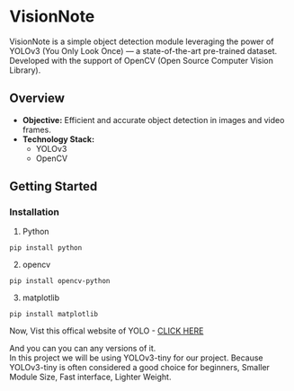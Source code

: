 # VisionNote
VisionNote is a simple object detection module leveraging the power of YOLOv3 (You Only Look Once) — a state-of-the-art pre-trained dataset. Developed with the support of OpenCV (Open Source Computer Vision Library).

## Overview

- **Objective:** Efficient and accurate object detection in images and video frames.
- **Technology Stack:**
  - YOLOv3
  - OpenCV

## Getting Started

### Installation
1. Python
```
pip install python
```
2. opencv
```
pip install opencv-python
```
3. matplotlib
```
pip install matplotlib
```

Now, Vist this offical website of YOLO - [CLICK HERE](https://pjreddie.com/yolo/)

And you can you can any versions of it. <br>
In this project we will be using YOLOv3-tiny for our project. Because YOLOv3-tiny is often considered a good choice for beginners, Smaller Module Size, Fast interface, Lighter Weight.